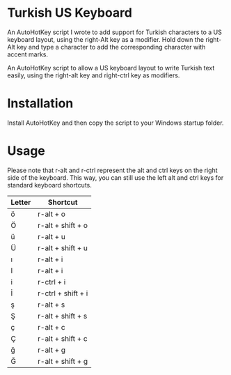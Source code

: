 # Turkish US Keyboard
An AutoHotKey script I wrote to add support for Turkish characters to a US keyboard layout, using the right-Alt key as a modifier. Hold down the right-Alt key and type a character to add the corresponding character with accent marks. 

An AutoHotKey script to allow a US keyboard layout to write Turkish text easily, using the right-alt key and right-ctrl key as modifiers. 

# Installation
Install AutoHotKey and then copy the script to your Windows startup folder.

# Usage
Please note that r-alt and r-ctrl represent the alt and ctrl keys on the right side of the keyboard. This way, you can still use the left alt and ctrl keys for standard keyboard shortcuts.

| Letter | Shortcut           |
|--------|--------------------|
| ö      | r-alt + o          |
| Ö      | r-alt + shift + o  |
| ü      | r-alt + u          |
| Ü      | r-alt + shift + u  |
| ı      | r-alt + i          |
| I      | r-alt + i          |
| i      | r-ctrl + i         |
| İ      | r-ctrl + shift + i |
| ş      | r-alt + s          |
| Ş      | r-alt + shift + s  |
| ç      | r-alt + c          |
| Ç      | r-alt + shift + c  |
| ğ      | r-alt + g |
| Ğ      | r-alt + shift + g  |
